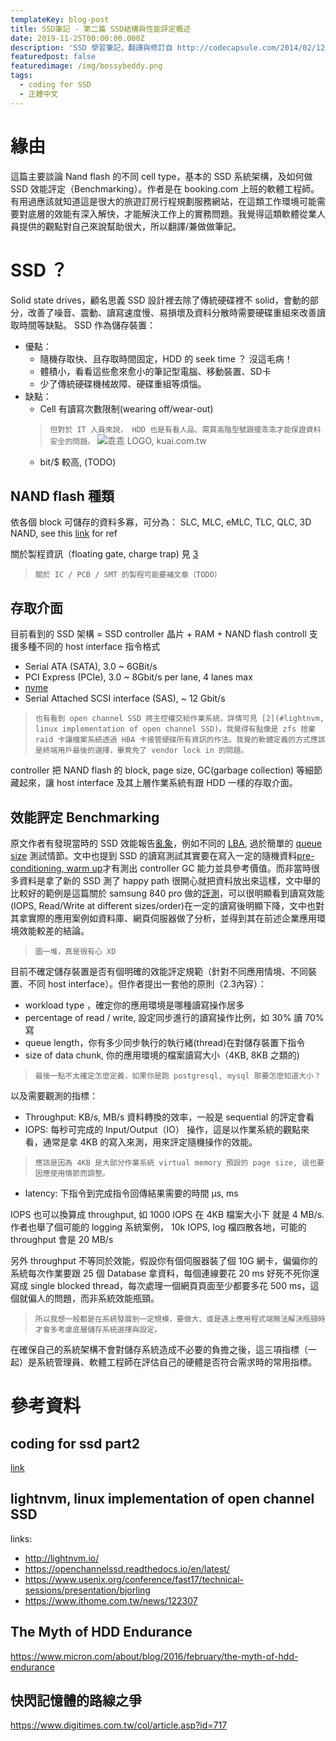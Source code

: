 ```yaml
---
templateKey: blog-post
title: SSD筆記 - 第二篇 SSD結構與性能評定概述
date: 2019-11-25T00:00:00.000Z
description: 'SSD 學習筆記，翻譯與修訂自 http://codecapsule.com/2014/02/12/coding-for-ssds-part-2-architecture-of-an-ssd-and-benchmarking/'
featuredpost: false
featuredimage: /img/bossybeddy.png
tags:
  - coding for SSD
  - 正體中文
---
```

# 緣由


這篇主要談論 Nand flash 的不同 cell type，基本的 SSD 系統架構，及如何做 SSD 效能評定（Benchmarking）。作者是在 booking.com 上班的軟體工程師。有用過應該就知道這是很大的旅遊訂房行程規劃服務網站，在這類工作環境可能需要對底層的效能有深入解快，才能解決工作上的實務問題。我覺得這類軟體從業人員提供的觀點對自己來說幫助很大，所以翻譯/兼做做筆記。

# SSD ？
Solid state drives，顧名思義 SSD 設計裡去除了傳統硬碟裡不 solid，會動的部分，改善了噪音、震動、讀寫速度慢、易損壞及資料分散時需要硬碟重組來改善讀取時間等缺點。
SSD 作為儲存裝置：
* 優點：
  * 隨機存取快、且存取時間固定，HDD 的 seek time ？ 沒這毛病！
  * 體積小，看看這些愈來愈小的筆記型電腦、移動裝置、SD卡
  * 少了傳統硬碟機械故障、硬碟重組等煩惱。
* 缺點：
  * Cell 有讀寫次數限制(wearing off/wear-out)
  > `但對於 IT 人員來說， HDD 也是有看人品、需買高階型號跟擺乖乖才能保證資料安全的問題。` ![乖乖 LOGO, kuai.com.tw](https://comet.noonspace.com/w61NoonSpace/kuai/MsgInfo/LogoKuai.png)
  * bit/$ 較高, (TODO)

## NAND flash 種類
依各個 block 可儲存的資料多寡，可分為：
SLC, MLC, eMLC, TLC, QLC, 3D NAND, see this [link](https://searchstorage.techtarget.com/definition/flash-memory) for ref

關於製程資訊（floating gate, charge trap) 見 [3
](#快閃記憶體的路線之爭)

> `關於 IC / PCB / SMT 的製程可能要補文章（TODO）`


## 存取介面
目前看到的 SSD 架構 =  SSD controller 晶片 + RAM + NAND flash
controll 支援多種不同的 host interface 指令格式
* Serial ATA (SATA), 3.0 ~ 6GBit/s
* PCI Express (PCIe), 3.0 ~ 8Gbit/s per lane, 4 lanes max
* [nvme](https://nvmexpress.org/)
* Serial Attached SCSI interface (SAS), ~ 12 Gbit/s

> `也有看到 open channel SSD 將主控權交給作業系統，詳情可見 [2](#lightnvm, linux implementation of open channel SSD)。我覺得有點像是 zfs 捨棄 raid 卡讓檔案系統透過 HBA 卡接管硬碟所有資訊的作法。我覺的軟體定義的方式應該是終端用戶最後的選擇，畢竟免了 vendor lock in 的問題。`
 
controller 把 NAND flash 的 block, page size, GC(garbage collection) 等細節藏起來，讓 host interface 及其上層作業系統有跟 HDD 一樣的存取介面。


## 效能評定 Benchmarking
原文作者有發現當時的 SSD 效能報告[亂象](http://blog.zorinaq.com/many-ssd-benchmark-reviews-contain-flaws/)，例如不同的 [LBA](https://gerardnico.com/io/drive/lba), 過於簡單的 [queue size](https://www.userbenchmark.com/Faq/What-is-queue-depth/41) 測試情節。文中也提到 SSD 的讀寫測試其實要在寫入一定的隨機資料[pre-conditioning, warm up](https://searchstorage.techtarget.com/feature/The-truth-about-SSD-performance-benchmarks)才有測出 controller GC 能力並具參考價值。而非當時很多資料是拿了新的 SSD 測了 happy path 很開心就把資料放出來這樣，文中舉的比較好的範例是這篇關於 samsung 840 pro 做的[評測](https://www.storagereview.com/samsung_ssd_840_pro_review)，可以很明顯看到讀寫效能(IOPS, Read/Write at different sizes/order)在一定的讀寫後明顯下降，文中也對其拿實際的應用案例如資料庫、網頁伺服器做了分析，並得到其在前述企業應用環境效能較差的結論。

> `圖一堆，真是很有心 XD`

目前不確定儲存裝置是否有個明確的效能評定規範（針對不同應用情境、不同裝置、不同 host interface）。但作者提出一套他的原則（2.3內容）：
* workload type ，確定你的應用環境是哪種讀寫操作居多
* percentage of read / write, 設定同步進行的讀寫操作比例，如 30% 讀 70% 寫
* queue length，你有多少同步執行的執行緒(thread)在對儲存裝置下指令
* size of data chunk, 你的應用環境的檔案讀寫大小（4KB, 8KB 之類的)

> `最後一點不太確定怎麼定義，如果你是跑 postgresql, mysql 那要怎麼知道大小？`

以及需要觀測的指標：
* Throughput: KB/s, MB/s 資料轉換的效率，一般是 sequential 的評定會看
* IOPS: 每秒可完成的 Input/Output（IO） 操作，這是以作業系統的觀點來看，通常是拿 4KB 的寫入來測，用來評定隨機操作的效能。
> `應該是因為 4KB 是大部分作業系統 virtual memory 預設的 page size, 這也要因應使用情節而調整。`
* latency:  下指令到完成指令回傳結果需要的時間 μs, ms 

IOPS 也可以換算成 throughput, 如 1000 IOPS 在 4KB 檔案大小下 就是 4 MB/s. 作者也舉了個可能的 logging 系統案例， 10k IOPS, log 檔四散各地，可能的 throughput 會是 20 MB/s 

另外 throughput 不等同於效能，假設你有個伺服器裝了個 10G 網卡，偏偏你的系統每次作業要跟 25 個 Database 拿資料，每個連線要花 20 ms 好死不死你還寫成 single blocked thread，每次處理一個網頁頁面至少都要多花 500 ms，這個就偏人的問題，而非系統效能瓶頸。

> `所以我想一般都是在系統發展到一定規模，要做大、或是遇上應用程式端無法解決瓶頸時才會多考慮底層儲存系統選擇與設定。`

在確保自己的系統架構不會對儲存系統造成不必要的負擔之後，這三項指標（一起）是系統管理員、軟體工程師在評估自己的硬體是否符合需求時的常用指標。



# 參考資料
## coding for ssd part2
[link](http://codecapsule.com/2014/02/12/coding-for-ssds-part-2-architecture-of-an-ssd-and-benchmarking/)

## lightnvm, linux implementation of open channel SSD
links: 
* http://lightnvm.io/
* https://openchannelssd.readthedocs.io/en/latest/
* https://www.usenix.org/conference/fast17/technical-sessions/presentation/bjorling
* https://www.ithome.com.tw/news/122307

## The Myth of HDD Endurance
https://www.micron.com/about/blog/2016/february/the-myth-of-hdd-endurance

## 快閃記憶體的路線之爭
https://www.digitimes.com.tw/col/article.asp?id=717